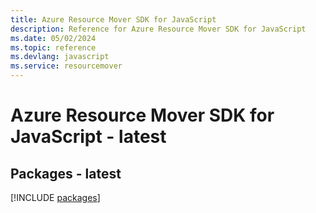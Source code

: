 ```yaml
---
title: Azure Resource Mover SDK for JavaScript
description: Reference for Azure Resource Mover SDK for JavaScript
ms.date: 05/02/2024
ms.topic: reference
ms.devlang: javascript
ms.service: resourcemover
---
```

# Azure Resource Mover SDK for JavaScript - latest
## Packages - latest
[!INCLUDE [packages](resource-mover-index.md)]